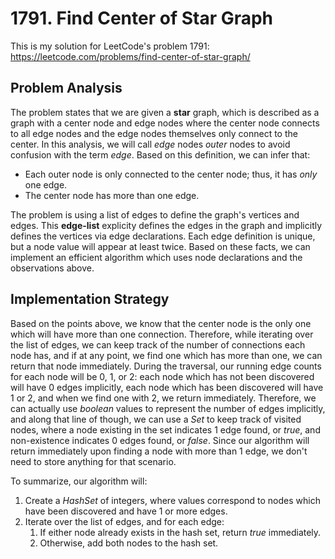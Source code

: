 # 1791. Find Center of Star Graph
This is my solution for LeetCode's problem 1791: https://leetcode.com/problems/find-center-of-star-graph/

## Problem Analysis
The problem states that we are given a **star** graph, which is described as a graph with a center node and edge nodes where the center node connects to all edge nodes and the edge nodes themselves only connect to the center. In this analysis, we will call *edge* nodes *outer* nodes to avoid confusion with the term *edge*. Based on this definition, we can infer that:
* Each outer node is only connected to the center node; thus, it has *only* one edge.
* The center node has more than one edge.

The problem is using a list of edges to define the graph's vertices and edges. This **edge-list** explicity defines the edges in the graph and implicitly defines the vertices via edge declarations. Each edge definition is unique, but a node value will appear at least twice. Based on these facts, we can implement an efficient algorithm which uses node declarations and the observations above.

## Implementation Strategy
Based on the points above, we know that the center node is the only one which will have more than one connection. Therefore, while iterating over the list of edges, we can keep track of the number of connections each node has, and if at any point, we find one which has more than one, we can return that node immediately. During the traversal, our running edge counts for each node will be 0, 1, or 2: each node which has not been discovered will have 0 edges implicitly, each node which has been discovered will have 1 or 2, and when we find one with 2, we return immediately. Therefore, we can actually use *boolean* values to represent the number of edges implicitly, and along that line of though, we can use a *Set* to keep track of visited nodes, where a node existing in the set indicates 1 edge found, or *true*, and non-existence indicates 0 edges found, or *false*. Since our algorithm will return immediately upon finding a node with more than 1 edge, we don't need to store anything for that scenario.

To summarize, our algorithm will:
1. Create a *HashSet* of integers, where values correspond to nodes which have been discovered and have 1 or more edges.
1. Iterate over the list of edges, and for each edge:
    1. If either node already exists in the hash set, return *true* immediately.
    1. Otherwise, add both nodes to the hash set.